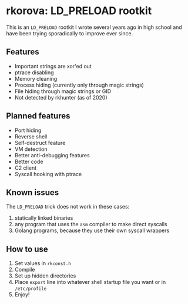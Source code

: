 # rkorova: LD_PRELOAD rootkit
This is an `LD_PRELOAD` rootkit I wrote several years ago in high school and have been trying sporadically to improve ever since. 

## Features 
- Important strings are xor'ed out 
- ptrace disabling  
- Memory cleaning 
- Process hiding (currently only through magic strings) 
- File hiding through magic strings or GID 
- Not detected by rkhunter (as of 2020) 

## Planned features 
- Port hiding 
- Reverse shell 
- Self-destruct feature
- VM detection 
- Better anti-debugging features
- Better code 
- C2 client 
- Syscall hooking with ptrace

## Known issues 
The `LD_PRELOAD` trick does not work in these cases: 
1. statically linked binaries 
2. any program that uses the `asm` compiler to make direct syscalls 
3. Golang programs, because they use their own syscall wrappers

## How to use 
1. Set values in `rkconst.h`
2. Compile 
3. Set up hidden directories 
4. Place `export` line into whatever shell startup file you want or in `/etc/profile`
5. Enjoy!
